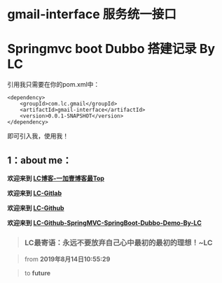 # gmail-interface 服务统一接口
# Springmvc boot Dubbo 搭建记录 By LC

引用我只需要在你的pom.xml中：

```
<dependency>
	<groupId>com.lc.gmail</groupId>
	<artifactId>gmail-interface</artifactId>
	<version>0.0.1-SNAPSHOT</version>
</dependency>
```
即可引入我，使用我！

## 1：about me：

**欢迎来到 [LC博客-一加壹博客最Top](http://www.oneplusone.vip)**

**欢迎来到 [LC-Gitlab](https://gitlab.com/ahviplc)**

**欢迎来到 [LC-Github](https://github.com/ahviplc)**

**欢迎来到 [LC-Github-SpringMVC-SpringBoot-Dubbo-Demo-By-LC](https://github.com/ahviplc/SpringMVC-SpringBoot-Dubbo-Demo-By-LC)**

> ### LC最寄语：永远不要放弃自己心中最初的最初的理想！~LC

> from **2019年8月14日10:55:29**

> to **future**

